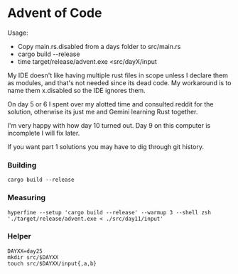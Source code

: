# Advent of Code

Usage: 
- Copy main.rs.disabled from a days folder to src/main.rs
- cargo build --release
- time target/release/advent.exe <src/dayX/input

My IDE doesn't like having multiple rust files in scope unless I declare them as modules, and that's not needed since
its dead code. My workaround is to name them x.disabled so the IDE ignores them.

On day 5 or 6 I spent over my alotted time and consulted reddit for the solution, otherwise its just me and Gemini
learning Rust together.

I'm very happy with how day 10 turned out. Day 9 on this computer is incomplete I will fix later.

If you want part 1 solutions you may have to dig through git history.

### Building
```shell
cargo build --release
```

### Measuring

``` shell
hyperfine --setup 'cargo build --release' --warmup 3 --shell zsh './target/release/advent.exe < ./src/day11/input' 
```

### Helper

```shell
DAYXX=day25
mkdir src/$DAYXX
touch src/$DAYXX/input{,a,b}
```